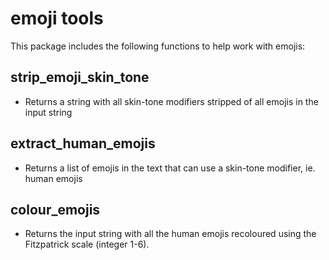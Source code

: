 # emoji tools
This package includes the following functions to help work with emojis:

## strip_emoji_skin_tone
- Returns a string with all skin-tone modifiers stripped of all emojis in the input string

## extract_human_emojis
- Returns a list of emojis in the text that can use a skin-tone modifier, ie. human emojis

## colour_emojis
- Returns the input string with all the human emojis recoloured using the Fitzpatrick scale (integer 1-6). 